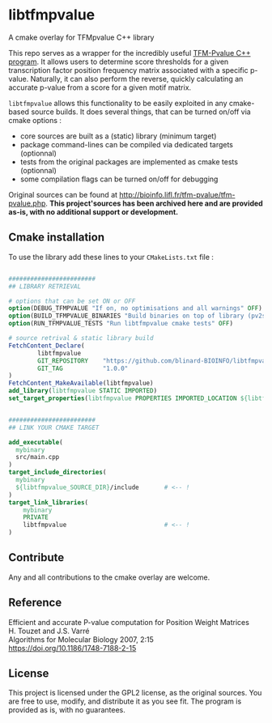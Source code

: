 # libtfmpvalue

A cmake overlay for TFMpvalue C++ library

This repo serves as a wrapper for the incredibly useful [TFM-Pvalue C++ program](http://bioinfo.lifl.fr/tfm-pvalue/tfm-pvalue.php). It allows users to determine score thresholds for a given transcription factor position frequency matrix associated with a specific p-value. Naturally, it can also perform the reverse, quickly calculating an accurate p-value from a score for a given motif matrix.

``libtfmpvalue`` allows this functionality to be easily exploited in any cmake-based source builds.
It does several things, that can be turned on/off via cmake options : 
  - core sources are built as a (static) library  (minimum target)
  - package command-lines can be compiled via dedicated targets (optionnal)
  - tests from the original packages are implemented as cmake tests (optionnal)
  - some compilation flags can be turned on/off for debugging

Original sources can be found at http://bioinfo.lifl.fr/tfm-pvalue/tfm-pvalue.php.
**This project'sources has been archived here and are provided as-is, with no additional support or development.**


Cmake installation
---------------

To use the library add these lines to your `CMakeLists.txt` file : 

```cmake

########################
## LIBRARY RETRIEVAL

# options that can be set ON or OFF
option(DEBUG_TFMPVALUE "If on, no optimisations and all warnings" OFF)
option(BUILD_TFMPVALUE_BINARIES "Build binaries on top of library (pv2sc,sc2pv,...)" OFF)
option(RUN_TFMPVALUE_TESTS "Run libtfmpvalue cmake tests" OFF)

# source retrival & static library build
FetchContent_Declare(
        libtfmpvalue
        GIT_REPOSITORY    "https://github.com/blinard-BIOINFO/libtfmpvalue.git"
        GIT_TAG           "1.0.0"
)
FetchContent_MakeAvailable(libtfmpvalue)
add_library(libtfmpvalue STATIC IMPORTED)
set_target_properties(libtfmpvalue PROPERTIES IMPORTED_LOCATION ${libtfmpvalue_BINARY_DIR}/libtfmpvalue.a)


########################
## LINK YOUR CMAKE TARGET

add_executable(
  mybinary
  src/main.cpp
)
target_include_directories(
  mybinary
  ${libtfmpvalue_SOURCE_DIR}/include       # <-- !
)
target_link_libraries(
    mybinary
    PRIVATE
    libtfmpvalue                           # <-- !
)
```

Contribute
---------------

Any and all contributions to the cmake overlay are welcome. 


Reference
--------------
Efficient and accurate P-value computation for Position Weight Matrices \
H. Touzet and J.S. Varré \
Algorithms for Molecular Biology 2007, 2:15 \
https://doi.org/10.1186/1748-7188-2-15


License
-----------

This project is licensed under the GPL2 license, as the original sources. 
You are free to use, modify, and distribute it as you see fit.
The program is provided as is, with no guarantees.
